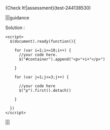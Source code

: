 {Check It!|assessment}(test-244138530)

|||guidance

Solution :

```
<script>
  $(document).ready(function(){
    
    for (var i=1;i<=10;i++) {
      //your code here.
      $("#container").append("<p>"+i+"</p>")

    }

    for (var j=1;j<=3;j++) {

      //your code here
      $("p").first().detach()

    }
    
  })
</script>
```

|||
